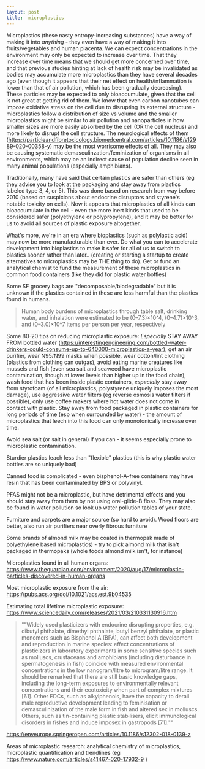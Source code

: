 ```yaml
---
layout: post
title:  microplastics
---
```


Microplastics (these nasty entropy-increasing substances) have a way of making it into *anything* - they even have a way of making it into fruits/vegetables and human placenta. We can expect concentrations in the environment may only be expected to increase over time. That they increase over time means that we should get more concerned over time, and that previous studies hinting at lack of health risk may be invalidated as bodies may accumulate more microplastics than they have several decades ago (even though it appears that their net effect on health/inflammation is lower than that of air pollution, which has been gradually decreasing). These particles may be expected to only bioaccumulate, given that the cell is not great at getting rid of them. We know that even carbon nanotubes can impose oxidative stress on the cell due to disrupting its external structure - microplastics follow a distribution of size vs volume and the smaller microplastics might be similar to air pollution and nanoparticles in how smaller sizes are more easily absorbed by the cell (OR the cell nucleus) and more likely to disrupt the cell structure. The neurological effects of them (https://particleandfibretoxicology.biomedcentral.com/articles/10.1186/s12989-020-00358-y) may be the most worrisome effects of all. They may also be causing systematic demasculinzation/feminization of organisms in all environments, which may be an indirect cause of population decline seen in many animal populations (especially amphibians).

Traditionally, many have said that certain plastics are safer than others (eg they advise you to look at the packaging and stay away from plastics labeled type 3, 4, or 5). This was done based on research from way before 2010 (based on suspicions about endocrine disruptors and styrene's notable toxicity on cells). Now it appears that microplastics of all kinds can bioaccumulate in the cell - even the more inert kinds that used to be considered safer (polyethylene or polypropylene), and it may be better for us to avoid all sources of plastic exposure altogether.

What's more, we're in an era where bioplastics (such as polylactic acid) may now be more manufacturable than ever. Do what you can to accelerate development into bioplastics to make it safer for all of us to switch to plastics sooner rather than later.. (creating or starting a startup to create alternatives to microplastics may be THE thing to do). Get or fund an analytical chemist to fund the measurement of these microplastics in common food containers (like they did for plastic water bottles)

Some SF grocery bags are "decomposable/biodegradable" but it is unknown if the plastics contained in these are less harmful than the plastics found in humans. 


> Human body burdens of microplastics through table salt, drinking water, and inhalation were estimated to be (0–7.3)×10^4, (0–4.7)×10^3, and (0–3.0)×10^7 items per person per year, respectively

Some 80-20 tips on reducing microplastic exposure: *Especially* STAY AWAY FROM bottled water (https://interestingengineering.com/bottled-water-drinkers-could-consume-up-to-640000-microplastics-a-year), get an air purifier, wear N95/N99 masks when possible, wear cotton/lint clothing (plastics from clothing can outgas), avoid eating marine creatures like mussels and fish (even sea salt and seaweed have microplastic contamination, though at lower levels than higher up in the food chain), wash food that has been inside plastic containers, *especially* stay away from styrofoam (of all microplastics, polystyrene uniquely imposes the most damage), use aggressive water filters (eg reverse osmosis water filters if possible), only use coffee makers where hot water does not come in contact with plastic. Stay away from food packaged in plastic containers for long periods of time (esp when surrounded by water) - the amount of microplastics that leech into this food can only monotonically increase over time.

Avoid sea salt (or salt in general) if you can - it seems especially prone to microplastic contamination. 

Sturdier plastics leach less than "flexible" plastics (this is why plastic water bottles are so uniquely bad)

Canned food is complicated - even bisphenol-A-free containers may have resin that has been contaminated by BPS or polyvinyl. 

PFAS might not be a microplastic, but have detrimental effects and you should stay away from them by not using oral-glide-B floss. They may also be found in water pollution so look up water pollution tables of your state.

Furniture and carpets are a major source (so hard to avoid). Wood floors are better, also run air purifiers near overly fibrous furniture


Some brands of almond milk may be coated in thermopak made of polyethylene based microplastics) - try to pick almond milk that isn't packaged in thermopaks (whole foods almond milk isn't, for instance)

Microplastics found in all human organs: https://www.theguardian.com/environment/2020/aug/17/microplastic-particles-discovered-in-human-organs



Most microplastic exposure from the air: https://pubs.acs.org/doi/10.1021/acs.est.9b04535

Estimating total lifetime microplastic exposure: https://www.sciencedaily.com/releases/2021/03/210331130916.htm




>""Widely used plasticizers with endocrine disrupting properties, e.g. dibutyl phthalate, dimethyl phthalate, butyl benzyl phthalate, or plastic monomers such as Bisphenol A (BPA), can affect both development and reproduction in marine species: effect concentrations of plasticizers in laboratory experiments in some sensitive species such as molluscs, crustaceans and amphibians (including disturbance in spermatogenesis in fish) coincide with measured environmental concentrations in the low nanogram/litre to microgram/litre range. It should be remarked that there are still basic knowledge gaps, including the long-term exposures to environmentally relevant concentrations and their ecotoxicity when part of complex mixtures [61]. Other EDCs, such as alkylphenols, have the capacity to derail male reproductive development leading to feminisation or demasculinization of the male form in fish and altered sex in molluscs. Others, such as tin-containing plastic stabilisers, elicit immunological disorders in fishes and induce imposex in gastropods [71].""

https://enveurope.springeropen.com/articles/10.1186/s12302-018-0139-z

Areas of microplastic research: analytical chemistry of microplastics, microplastic quantification and trendlines (eg https://www.nature.com/articles/s41467-020-17932-9 )


